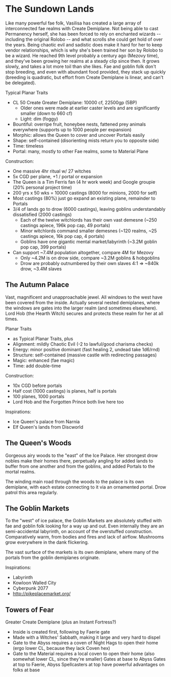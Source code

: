 # The Sundown Lands
Like many powerful fae folk, Vasilisa has created a large array of interconnected fae realms with Create Demiplane. Not being able to cast Permanency  herself, she has been forced to rely on enchanted wizards -- including the original Rolobo -- and what scrolls she could get hold of over the years. Being chaotic evil and sadistic does make it hard for her to keep vendor relationships, which is why she's been trained her son by Rolobo to be a wizard. He reached 9th level probably a century ago (Mezovy time), and they've been growing her realms at a steady clip since then. It grows slowly, and takes a lot more toil than she likes. Fae and goblin folk don't stop breeding, and even with abundant food provided, they stack up quickly (breeding is quadratic, but effort from Create Demiplane is linear, and can't be delegated).

Typical Planar Traits
- CL 50 Create Greater Demiplane: 10000 cf, 22500gp (5BP)
  - Older ones were made at earlier caster levels and are significantly smaller (down to 660 cf)
  - Light: dim (foggy)
- Bountiful: overripe fruit, honeybee nests, fattened prey animals everywhere (supports up to 1000 people per expansion)
- Morphic: allows the Queen to cover and uncover Portals easily
- Shape: self-contained (disorienting mists return you to opposite side)
- Time: timeless
- Portal: many, mostly to other Fae realms, some to Material Plane

Construction:
- One massive 4hr ritual w/ 27 witches
- 5x CGD per plane, +1 / portal or expansion
- The Queen is a Tim Ferris fan (4 hr work week) and Google groupie (20% personal project time)
- 200 yrs x 50 wks = 10000 castings (8000 for minions, 2000 for self)
- Most castings (80%) just go expand an existing plane, remainder to Portals
- 3/4 of lands go to drow (6000 castings), leaving goblins understandably dissatisfied (2000 castings)
  - Each of the twelve witchlords has their own vast demesne (~250 castings apiece, 196k pop cap, 49 portals)
  - Minor witchlords command smaller demesnes (~120 realms, ~25 castings apiece, 16k pop cap, 4 portals)
  - Goblins have one gigantic mental market/labyrinth (~3.2M goblin pop cap, 399 portals)
- Can support ~7.4M population altogether, compare 4M for Mezovy
  - Only ~4.2M is on drow side, compare ~3.2M goblins & hobgoblins
  - Drow are probably outnumbered by their own slaves 4:1 => ~840k drow, ~3.4M slaves

## The Autumn Palace
Vast, magnificent and unapproachable jewel. All windows to the west have been covered from the inside. Actually several nested demiplanes, where the windows are gates into the larger realm (and sometimes elsewhere). Lord Hob (the Hearth Witch) secures and protects these realm for her at all times.

Planar Traits
- as Typical Planar Traits, plus
- Alignment: mildly Chaotic Evil (-2 to lawful/good charisma checks)
- Energy: minor positive dominant (fast healing 2, undead take 1d6/rnd)
- Structure: self-contained (massive castle with redirecting passages)
- Magic: enhanced (fae magic)
- Time: add double-time

Construction:
- 10x CGD before portals
- Half cost (1000 castings) is planes, half is portals
- 100 planes, 1000 portals
- Lord Hob and the Forgotten Prince both live here too

Inspirations:
- Ice Queen's palace from Narnia
- Elf Queen's lands from Discworld

## The Queen's Woods
Gorgeous airy woods to the "east" of the Ice Palace. Her strongest drow nobles make their homes there, perpetually angling for added lands to buffer from one another and from the goblins, and added Portals to the mortal realms.

The winding main road through the woods to the palace is its own demiplane, with each estate connecting to it via an ornamented portal. Drow patrol this area regularly.

## The Goblin Markets
To the "west" of ice palace, the Goblin Markets are absolutely stuffed with fae and goblin folk looking for a way up and out. Even internally they are an semi-accidental labyrinth, on account of the overstuffed construction. Comparatively warm, from bodies and fires and lack of airflow. Mushrooms grow everywhere in the dank flickering.

The vast surface of the markets is its own demiplane, where many of the portals from the goblin demiplanes originate.

Inspirations:
- Labyrinth
- Kowloon Walled City
- Cyberpunk 2077
- http://pikeplacemarket.org/

## Towers of Fear
Greater Create Demiplane (plus an Instant Fortress?)
- Inside is created first, following by Faerie gate
- Made with a Witches' Sabbath, making it large and very hard to dispel
- Gate to the Abyss requires a coven of Night Hags to open their home (ergo lower CL, because they lack Coven hex)
- Gate to the Material requires a local coven to open their home (also somewhat lower CL, since they're smaller)
Gates at base to Abyss
Gates at top to Faerie, Abyss
Spellcasters at top have powerful advantages on folks at base
 
